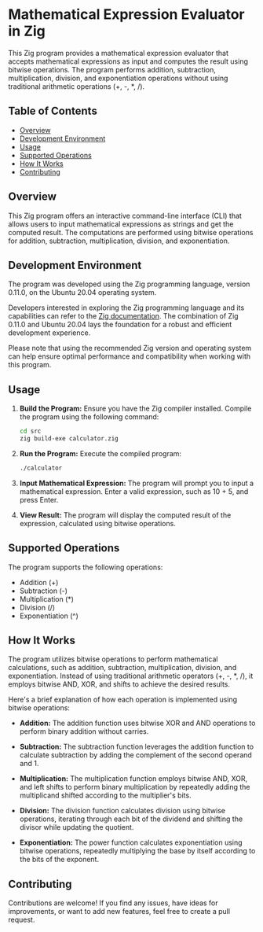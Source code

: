 # Mathematical Expression Evaluator in Zig

This Zig program provides a mathematical expression evaluator that accepts mathematical expressions as input and computes the result using bitwise operations. The program performs addition, subtraction, multiplication, division, and exponentiation operations without using traditional arithmetic operations (+, -, *, /).

## Table of Contents

- [Overview](#overview)
- [Development Environment](#development-environment)
- [Usage](#usage)
- [Supported Operations](#supported-operations)
- [How It Works](#how-it-works)
- [Contributing](#contributing)

## Overview

This Zig program offers an interactive command-line interface (CLI) that allows users to input mathematical expressions as strings and get the computed result. The computations are performed using bitwise operations for addition, subtraction, multiplication, division, and exponentiation.

## Development Environment

The program was developed using the Zig programming language, version 0.11.0, on the Ubuntu 20.04 operating system.

Developers interested in exploring the Zig programming language and its capabilities can refer to the [Zig documentation](https://ziglang.org/documentation/0.11.0/). The combination of Zig 0.11.0 and Ubuntu 20.04 lays the foundation for a robust and efficient development experience.

Please note that using the recommended Zig version and operating system can help ensure optimal performance and compatibility when working with this program.

## Usage

1. **Build the Program:** Ensure you have the Zig compiler installed. Compile the program using the following command:
   
   ```bash
   cd src
   zig build-exe calculator.zig
   ```
2. **Run the Program:** Execute the compiled program:
    ```bash
    ./calculator
    ```
3. **Input Mathematical Expression:** The program will prompt you to input a mathematical expression. Enter a valid expression, such as 10 + 5, and press Enter.
4. **View Result:** The program will display the computed result of the expression, calculated using bitwise operations.

## Supported Operations
The program supports the following operations:

- Addition (+)
- Subtraction (-)
- Multiplication (*)
- Division (/)
- Exponentiation (^)

## How It Works
The program utilizes bitwise operations to perform mathematical calculations, such as addition, subtraction, multiplication, division, and exponentiation. Instead of using traditional arithmetic operators (+, -, *, /), it employs bitwise AND, XOR, and shifts to achieve the desired results.

Here's a brief explanation of how each operation is implemented using bitwise operations:

- **Addition:** The addition function uses bitwise XOR and AND operations to perform binary addition without carries.

- **Subtraction:** The subtraction function leverages the addition function to calculate subtraction by adding the complement of the second operand and 1.

- **Multiplication:** The multiplication function employs bitwise AND, XOR, and left shifts to perform binary multiplication by repeatedly adding the multiplicand shifted according to the multiplier's bits.

- **Division:** The division function calculates division using bitwise operations, iterating through each bit of the dividend and shifting the divisor while updating the quotient.

- **Exponentiation:** The power function calculates exponentiation using bitwise operations, repeatedly multiplying the base by itself according to the bits of the exponent.

## Contributing
Contributions are welcome! If you find any issues, have ideas for improvements, or want to add new features, feel free to create a pull request.
